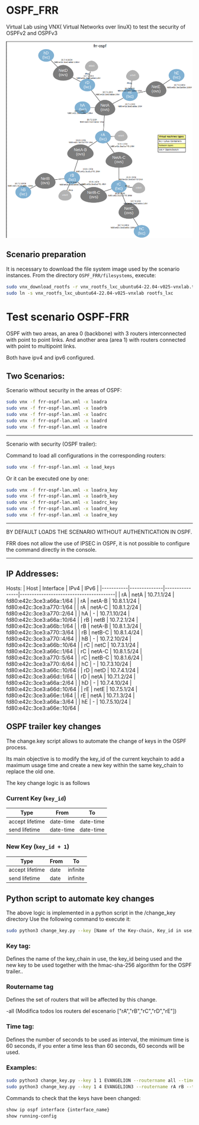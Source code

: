 # OSPF_FRR
Virtual Lab using VNX( Virtual Networks over linuX)  to test the security of OSPFv2 and OSPFv3

![Topología del escenario](img/Topologia.png)


## Scenario preparation


It is necessary to download the file system image used by the scenario instances. From the directory `OSPF_FRR/filesystems`, execute:


```bash
sudo vnx_download_rootfs -r vnx_rootfs_lxc_ubuntu64-22.04-v025-vnxlab.tgz
sudo ln -s vnx_rootfs_lxc_ubuntu64-22.04-v025-vnxlab rootfs_lxc
```


# Test scenario OSPF-FRR 

OSPF with two areas, an area 0 (backbone) with 3 routers interconnected with point to point links.
And another area (area 1) with routers connected with point to multipoint links.

Both have ipv4 and ipv6 configured.

## Two Scenarios:

Scenario without security in the areas of OSPF:


```bash
sudo vnx -f frr-ospf-lan.xml -x loadra
sudo vnx -f frr-ospf-lan.xml -x loadrb
sudo vnx -f frr-ospf-lan.xml -x loadrc
sudo vnx -f frr-ospf-lan.xml -x loadrd
sudo vnx -f frr-ospf-lan.xml -x loadre
```
-----------------------------------------------------------------------------------------------------------
Scenario with security (OSPF trailer):

Command to load all configurations in the corresponding routers:

```bash
sudo vnx -f frr-ospf-lan.xml -x load_keys
```
Or it can be executed one by one:
```bash
sudo vnx -f frr-ospf-lan.xml -x loadra_key
sudo vnx -f frr-ospf-lan.xml -x loadrb_key
sudo vnx -f frr-ospf-lan.xml -x loadrc_key
sudo vnx -f frr-ospf-lan.xml -x loadrd_key
sudo vnx -f frr-ospf-lan.xml -x loadre_key
```

-----------------------------------------------------------------------------------------------------------
BY DEFAULT LOADS THE SCENARIO WITHOUT AUTHENTICATION IN OSPF.

FRR does not allow the use of IPSEC in OSPF, it is not possible to configure the command directly in the console.


-----------------------------------------------------------------------------------------------------------

## IP Addresses:
Hosts:
| Host      | Interface    | IPv4           | IPv6                                  |
|-----------|--------------|----------------|----------------------------------------|
| rA        | netA         | 10.7.1.1/24    | fd80:e42c:3ce3:a66a::1/64              |
| rA        | netA-B       | 10.8.1.1/24    | fd80:e42c:3ce3:a770::1/64              |
| rA        | netA-C       | 10.8.1.2/24    | fd80:e42c:3ce3:a770::2/64              |
| hA        | -            | 10.7.1.10/24   | fd80:e42c:3ce3:a66a::10/64             |
| rB        | netB         | 10.7.2.1/24    | fd80:e42c:3ce3:a66b::1/64              |
| rB        | netA-B       | 10.8.1.3/24    | fd80:e42c:3ce3:a770::3/64              |
| rB        | netB-C       | 10.8.1.4/24    | fd80:e42c:3ce3:a770::4/64              |
| hB        | -            | 10.7.2.10/24   | fd80:e42c:3ce3:a66b::10/64             |
| rC        | netC         | 10.7.3.1/24    | fd80:e42c:3ce3:a66c::1/64              |
| rC        | netA-C       | 10.8.1.5/24    | fd80:e42c:3ce3:a770::5/64              |
| rC        | netB-C       | 10.8.1.6/24    | fd80:e42c:3ce3:a770::6/64              |
| hC        | -            | 10.7.3.10/24   | fd80:e42c:3ce3:a66c::10/64             |
| rD        | netD         | 10.7.4.1/24    | fd80:e42c:3ce3:a66d::1/64              |
| rD        | netA         | 10.7.1.2/24    | fd80:e42c:3ce3:a66a::2/64              |
| hD        | -            | 10.7.4.10/24   | fd80:e42c:3ce3:a66d::10/64             |
| rE        | netE         | 10.7.5.1/24    | fd80:e42c:3ce3:a66e::1/64              |
| rE        | netA         | 10.7.1.3/24    | fd80:e42c:3ce3:a66a::3/64              |
| hE        | -            | 10.7.5.10/24   | fd80:e42c:3ce3:a66e::10/64             |


## OSPF trailer key changes 

The change.key script allows to automate the change of keys in the OSPF process.

Its main objective is to modify the key_id of the current keychain to add a maximum usage time and create a new key within the same key_chain to replace the old one.


The key change logic is as follows

### Current Key (`key_id`)

| Type             | From        | To          |
|------------------|-------------|-------------|
| accept lifetime  | date-time   | date-time   |
| send lifetime    | date-time   | date-time   |

### New Key (`key_id + 1`)

| Type             | From        | To        |
|------------------|-------------|-----------|
| accept lifetime  | date        | infinite  |
| send lifetime    | date        | infinite  |


## Python script to automate key changes 

The above logic is implemented in a python script in the /change_key directory
Use the following command to execute it:

```bash
sudo python3 change_key.py --key [Name of the Key-chain, Key_id in use, New_Password] --routername [name of the routers] --time {seconds}
```
### Key tag:

Defines the name of the key_chain in use, the key_id being used and the new key to be used together with the hmac-sha-256 algorithm for the OSPF trailer..

### Routername tag

Defines the set of routers that will be affected by this change.

-all (Modifica todos los routers del escenario ["rA","rB","rC","rD","rE"])

### Time tag:

Defines the number of seconds to be used as interval, the minimum time is 60 seconds, if you enter a time less than 60 seconds, 60 seconds will be used.

### Examples:

```bash
sudo python3 change_key.py --key 1 1 EVANGELION --routername all --time 10
sudo python3 change_key.py --key 1 4 EVANGELION3 --routername rA rB --time 100
```

Commands to check that the keys have been changed:

```bash
show ip ospf interface {interface_name}
show running-config
```